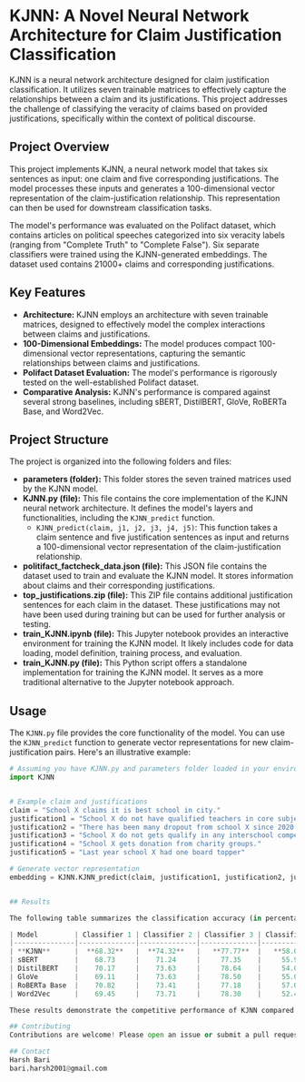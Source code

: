 # KJNN: A Novel Neural Network Architecture for Claim Justification Classification

KJNN is a neural network architecture designed for claim justification classification. It utilizes seven trainable matrices to effectively capture the relationships between a claim and its justifications. This project addresses the challenge of classifying the veracity of claims based on provided justifications, specifically within the context of political discourse.

## Project Overview

This project implements KJNN, a neural network model that takes six sentences as input: one claim and five corresponding justifications. The model processes these inputs and generates a 100-dimensional vector representation of the claim-justification relationship. This representation can then be used for downstream classification tasks.

The model's performance was evaluated on the Polifact dataset, which contains articles on political speeches categorized into six veracity labels (ranging from "Complete Truth" to "Complete False"). Six separate classifiers were trained using the KJNN-generated embeddings. The dataset used contains 21000+ claims and corresponding justifications.

## Key Features

*   **Architecture:** KJNN employs an architecture with seven trainable matrices, designed to effectively model the complex interactions between claims and justifications.
*   **100-Dimensional Embeddings:** The model produces compact 100-dimensional vector representations, capturing the semantic relationships between claims and justifications.
*   **Polifact Dataset Evaluation:** The model's performance is rigorously tested on the well-established Polifact dataset.
*   **Comparative Analysis:** KJNN's performance is compared against several strong baselines, including sBERT, DistilBERT, GloVe, RoBERTa Base, and Word2Vec.

## Project Structure

The project is organized into the following folders and files:

*   **parameters (folder):** This folder stores the seven trained matrices used by the KJNN model.
*   **KJNN.py (file):** This file contains the core implementation of the KJNN neural network architecture. It defines the model's layers and functionalities, including the `KJNN_predict` function.
    *   `KJNN_predict(claim, j1, j2, j3, j4, j5)`: This function takes a claim sentence and five justification sentences as input and returns a 100-dimensional vector representation of the claim-justification relationship.
*   **politifact_factcheck_data.json (file):** This JSON file contains the dataset used to train and evaluate the KJNN model. It stores information about claims and their corresponding justifications.
*   **top_justifications.zip (file):** This ZIP file contains additional justification sentences for each claim in the dataset. These justifications may not have been used during training but can be used for further analysis or testing.
*   **train_KJNN.ipynb (file):** This Jupyter notebook provides an interactive environment for training the KJNN model. It likely includes code for data loading, model definition, training process, and evaluation.
*   **train_KJNN.py (file):** This Python script offers a standalone implementation for training the KJNN model. It serves as a more traditional alternative to the Jupyter notebook approach.


## Usage

The `KJNN.py` file provides the core functionality of the model. You can use the `KJNN_predict` function to generate vector representations for new claim-justification pairs. Here's an illustrative example:

```python
# Assuming you have KJNN.py and parameters folder loaded in your environment
import KJNN


# Example claim and justifications
claim = "School X claims it is best school in city."
justification1 = "School X do not have qualified teachers in core subjects."
justification2 = "There has been many dropout from school X since 2020."
justification3 = "School X do not gets qualify in any interschool competetion."
justification4 = "School X gets donation from charity groups."
justification5 = "Last year school X had one board topper"

# Generate vector representation
embedding = KJNN.KJNN_predict(claim, justification1, justification2, justification3, justification4, justification5)


## Results

The following table summarizes the classification accuracy (in percentages) achieved by KJNN and the compared models on the Polifact dataset:

| Model         | Classifier 1 | Classifier 2 | Classifier 3 | Classifier 4 | Classifier 5 |
|---------------|--------------|--------------|--------------|--------------|--------------|
| **KJNN**      |  **68.32**   |  **74.32**   |   **77.77**  |   **58.09**  |   **66.23**  |
| sBERT         |    68.73     |    71.24     |     77.35    |     55.95    |     65.77    |
| DistilBERT    |    70.17     |    73.63     |     78.64    |     54.04    |     65.37    |
| GloVe         |    69.11     |    73.63     |     78.50    |     55.08    |     63.74    |
| RoBERTa Base  |    70.82     |    73.41     |     77.18    |     57.04    |     64.71    |
| Word2Vec      |    69.45     |    73.71     |     78.30    |     52.48    |     63.91    |

These results demonstrate the competitive performance of KJNN compared to established methods. Notably, KJNN achieves comparable or even slightly better performance than sBERT in some categories, despite having a simpler architecture. However, it lags behind DistilBERT and RoBERTa Base, suggesting potential areas for improvement in future work, such as exploring different training strategies or incorporating attention mechanisms. The lower accuracy in Accuracy 4 across all models warrants further investigation into the characteristics of the data within that category.

## Contributing
Contributions are welcome! Please open an issue or submit a pull request for any bug fixes, improvements, or new features.

## Contact
Harsh Bari
bari.harsh2001@gmail.com
